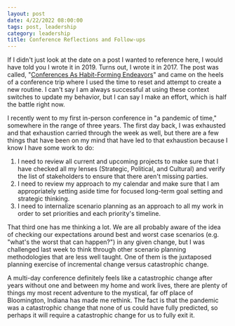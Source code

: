 ```yaml
---
layout: post
date: 4/22/2022 08:00:00
tags: post, leadership
category: leadership
title: Conference Reflections and Follow-ups
---
```


If I didn't just look at the date on a post I wanted to reference here, I would have told you I wrote it in 2019. Turns out, I wrote it in 2017. The post was called, "[Conferences As Habit-Forming Endeavors](/2017/11/conferences-as-habit-forming-endeavors)" and came on the heels of a conference trip where I used the time to reset and attempt to create a new routine. I can't say I am always successful at using these context switches to update my behavior, but I can say I make an effort, which is half the battle right now.

I recently went to my first in-person conference in "a pandemic of time," somewhere in the range of three years. The first day back, I was exhausted and that exhaustion carried through the week as well, but there are a few things that have been on my mind that have led to that exhaustion because I know I have some work to do:

1. I need to review all current and upcoming projects to make sure that I have checked all my lenses (Strategic, Political, and Cultural) and verify the list of stakeholders to ensure that there aren't missing parties.
2. I need to review my approach to my calendar and make sure that I am appropriately setting aside time for focused long-term goal setting and strategic thinking.
3. I need to internalize scenario planning as an approach to all my work in order to set priorities and each priority's timeline.

That third one has me thinking a lot. We are all probably aware of the idea of checking our expectations around best and worst case scenarios (e.g. "what's the worst that can happen?") in any given change, but I was challenged last week to think through other scenario planning methodologies that are less well taught. One of them is the juxtaposed planning exercise of incremental change versus catastrophic change.

A multi-day conference definitely feels like a catastrophic change after years without one and between my home and work lives, there are plenty of things my most recent adventure to the mystical, far off place of Bloomington, Indiana has made me rethink. The fact is that the pandemic was a catastrophic change that none of us could have fully predicted, so perhaps it will require a catastrophic change for us to fully exit it.
